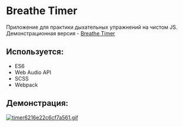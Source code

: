 # Breathe Timer

Приложение для практики дыхательных упражнений на чистом JS.   
Демонстрационная версия - [Breathe Timer](https://breathe-timer.web.app/) 

## Используется:

* ES6
* Web Audio API
* SCSS
* Webpack

## Демонстрация: 
[![timer6216e22c6cf7a561.gif](https://s8.gifyu.com/images/timer6216e22c6cf7a561.gif)](https://gifyu.com/image/8Q3R)
